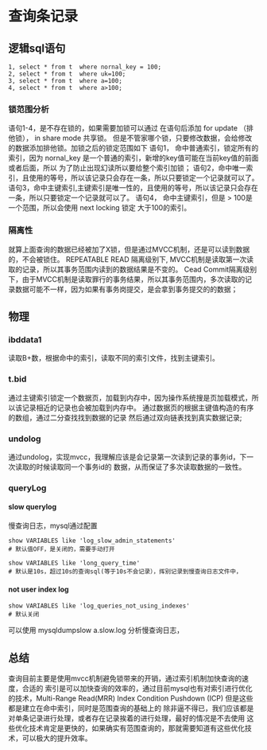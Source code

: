 # 查询条记录

## 逻辑sql语句
```
1, select * from t  where nornal_key = 100;
2, select * from t  where uk=100;
3, select * from t  where a=100;
4, select * from t  where a>100;

```
### 锁范围分析
语句1-4，是不存在锁的，如果需要加锁可以通过 在语句后添加 for update （排他锁）， in share mode 共享锁。
但是不管家哪个锁，只要修改数据，会给修改的数据添加排他锁。加锁之后的锁定范围如下
语句1， 命中普通索引，锁定所有的索引，因为 nornal_key 是一个普通的索引，新增的key值可能在当前key值的前面或者后面，所以
为了防止出现幻读所以要给整个索引加锁；
语句2，命中唯一索引，且使用的等号，所以该记录只会存在一条，所以只要锁定一个记录就可以了。
语句3，命中主键索引,主键索引是唯一性的，且使用的等号，所以该记录只会存在一条，所以只要锁定一个记录就可以了。
语句4， 命中主键索引，但是 > 100是一个范围，所以会使用 next locking 锁定 大于100的索引。
### 隔离性 
就算上面查询的数据已经被加了X锁，但是通过MVCC机制，还是可以读到数据的，不会被锁住。
REPEATABLE READ 隔离级别下, MVCC机制是读取第一次读取的记录，所以其事务范围内读到的数据结果是不变的。
Cead Commit隔离级别下，由于MVCC机制是读取罪行的事务结果，所以其事务范围内，多次读取的记录数据可能不一样，因为如果有事务岗提交，是会拿到事务提交的的数据；
## 物理
### ibddata1
读取B+数，根据命中的索引，读取不同的索引文件，找到主键索引。
### t.bid
通过主键索引锁定一个数据页，加载到内存中，因为操作系统搜是页加载模式，所以该记录相近的记录也会被加载到内存中。
通过数据页的根据主键值构造的有序的数组，通过二分查找找到数据的记录
然后通过双向链表找到真实数据记录;
### undolog
通过undolog，实现mvcc，我理解应该是会记录第一次读到记录的事务id，下一次读取的时候读取同一个事务id的
数据，从而保证了多次读取数据的一致性。
### queryLog
#### slow querylog
慢查询日志，mysql通过配置 
```
show VARIABLES like 'log_slow_admin_statements'
# 默认值OFF，是关闭的，需要手动打开

show VARIABLES like 'long_query_time'
# 默认是10s，超过10s的查询sql(等于10s不会记录），挥别记录到慢查询日志文件中，
```
#### not user index log

```
show VARIABLES like 'log_queries_not_using_indexes'
# 默认关闭
```
可以使用 mysqldumpslow a.slow.log 
分析慢查询日志，

## 总结
查询目前主要是使用mvcc机制避免锁带来的开销，通过索引机制加快查询的速度，合适的
索引是可以加快查询的效率的，通过目前mysql也有对索引进行优化的技术，Multi-Range Read(MRR)
Index Condition Pushdown (ICP) 但是这些都是建立在命中索引，同时是范围查询的基础上的
除非逼不得已，我们应该都是对单条记录进行处理，或者存在记录挨着的进行处理，最好的情况是不去使用
这些优化技术肯定是更快的，如果确实有范围查询的，那就需要知道有这些优化技术，可以极大的提升效率。

